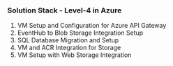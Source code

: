 ### Solution Stack - Level-4 in Azure

1. VM Setup and Configuration for Azure API Gateway
2. EventHub to Blob Storage Integration Setup
3. SQL Database Migration and Setup
4. VM and ACR Integration for Storage
5. VM Setup with Web Storage Integration
